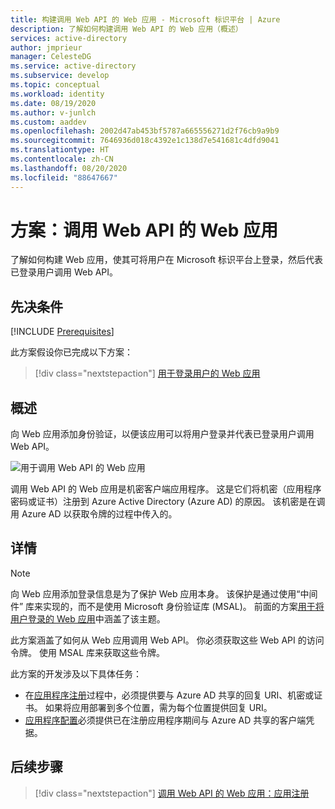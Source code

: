 ```yaml
---
title: 构建调用 Web API 的 Web 应用 - Microsoft 标识平台 | Azure
description: 了解如何构建调用 Web API 的 Web 应用（概述）
services: active-directory
author: jmprieur
manager: CelesteDG
ms.service: active-directory
ms.subservice: develop
ms.topic: conceptual
ms.workload: identity
ms.date: 08/19/2020
ms.author: v-junlch
ms.custom: aaddev
ms.openlocfilehash: 2002d47ab453bf5787a665556271d2f76cb9a9b9
ms.sourcegitcommit: 7646936d018c4392e1c138d7e541681c4dfd9041
ms.translationtype: HT
ms.contentlocale: zh-CN
ms.lasthandoff: 08/20/2020
ms.locfileid: "88647667"
---
```

# <a name="scenario-a-web-app-that-calls-web-apis"></a>方案：调用 Web API 的 Web 应用

了解如何构建 Web 应用，使其可将用户在 Microsoft 标识平台上登录，然后代表已登录用户调用 Web API。

## <a name="prerequisites"></a>先决条件

[!INCLUDE [Prerequisites](../../../includes/active-directory-develop-scenarios-prerequisites.md)]

此方案假设你已完成以下方案：

> [!div class="nextstepaction"]
> [用于登录用户的 Web 应用](scenario-web-app-sign-user-overview.md)

## <a name="overview"></a>概述

向 Web 应用添加身份验证，以便该应用可以将用户登录并代表已登录用户调用 Web API。

![用于调用 Web API 的 Web 应用](./media/scenario-webapp/web-app.svg)

调用 Web API 的 Web 应用是机密客户端应用程序。
这是它们将机密（应用程序密码或证书）注册到 Azure Active Directory (Azure AD) 的原因。 该机密是在调用 Azure AD 以获取令牌的过程中传入的。

## <a name="specifics"></a>详情

> [!NOTE]
> 向 Web 应用添加登录信息是为了保护 Web 应用本身。 该保护是通过使用“中间件”  库来实现的，而不是使用 Microsoft 身份验证库 (MSAL)。 前面的方案[用于将用户登录的 Web 应用](scenario-web-app-sign-user-overview.md)中涵盖了该主题。
>
> 此方案涵盖了如何从 Web 应用调用 Web API。 你必须获取这些 Web API 的访问令牌。 使用 MSAL 库来获取这些令牌。

此方案的开发涉及以下具体任务：

- 在[应用程序注册](scenario-web-app-call-api-app-registration.md)过程中，必须提供要与 Azure AD 共享的回复 URI、机密或证书。 如果将应用部署到多个位置，需为每个位置提供回复 URI。
- [应用程序配置](scenario-web-app-call-api-app-configuration.md)必须提供已在注册应用程序期间与 Azure AD 共享的客户端凭据。

## <a name="next-steps"></a>后续步骤

> [!div class="nextstepaction"]
> [调用 Web API 的 Web 应用：应用注册](scenario-web-app-call-api-app-registration.md)

